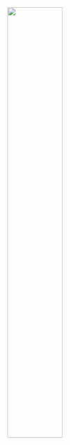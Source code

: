 
<div align="center">  
  <img src = "https://leetcard.jacoblin.cool/tahsinhasib?ext=heatmap" width = "50%">
</div>
